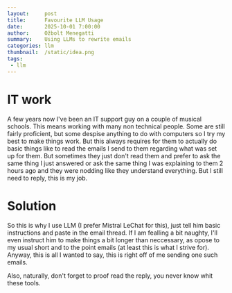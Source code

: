 ```yaml
---
layout:     post
title:      Favourite LLM Usage
date:       2025-10-01 7:00:00
author:     Ožbolt Menegatti
summary:    Using LLMs to rewrite emails
categories: llm
thumbnail:  /static/idea.png
tags:
 - llm
---
```


# IT work

A few years now I've been an IT support guy on a couple of musical schools. This means working with many non technical people. Some are still fairly proficient, but some despise anything to do with computers so I try my best to make things work. But this always requires for them to actually do basic things like to read the emails I send to them regarding what was set up for them. But sometimes they just don't read them and prefer to ask the same thing I just answered or ask the same thing I was explaining to them 2 hours ago and they were nodding like they understand everything. But I still need to reply, this is my job.

# Solution

So this is why I use LLM (I prefer Mistral LeChat for this), just tell him basic instructions and paste in the email thread. If I am fealling a bit naughty, I'll even instruct him to make things a bit longer than neccessary, as opose to my usual short and to the point emails (at least this is what I strive for). Anyway, this is all I wanted to say, this is right off of me sending one such emails.

Also, naturally, don't forget to proof read the reply, you never know whit these tools.

